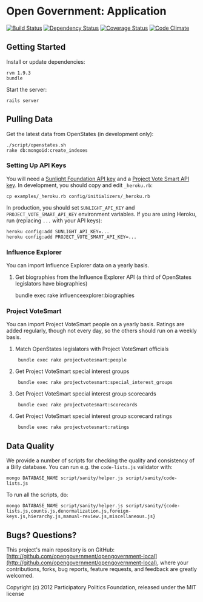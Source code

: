# Open Government: Application

[![Build Status](https://secure.travis-ci.org/opengovernment/opengovernment-app.png)](http://travis-ci.org/opengovernment/opengovernment-app)
[![Dependency Status](https://gemnasium.com/opengovernment/opengovernment-app.png)](https://gemnasium.com/opengovernment/opengovernment-app)
[![Coverage Status](https://coveralls.io/repos/opengovernment/opengovernment-app/badge.png?branch=master)](https://coveralls.io/r/opengovernment/opengovernment-app)
[![Code Climate](https://codeclimate.com/github/opengovernment/opengovernment-app.png)](https://codeclimate.com/github/opengovernment/opengovernment-app)

## Getting Started

Install or update dependencies:

    rvm 1.9.3
    bundle

Start the server:

    rails server

## Pulling Data

Get the latest data from OpenStates (in development only):

    ./script/openstates.sh
    rake db:mongoid:create_indexes

### Setting Up API Keys

You will need a [Sunlight Foundation API key](http://services.sunlightlabs.com/accounts/register/) and a [Project Vote Smart API key](http://votesmart.org/share/api). In development, you should copy and edit `_heroku.rb`:

    cp examples/_heroku.rb config/initializers/_heroku.rb

In production, you should set `SUNLIGHT_API_KEY` and `PROJECT_VOTE_SMART_API_KEY` environment variables. If you are using Heroku, run (replacing `...` with your API keys):

    heroku config:add SUNLIGHT_API_KEY=...
    heroku config:add PROJECT_VOTE_SMART_API_KEY=...

### Influence Explorer

You can import Influence Explorer data on a yearly basis.

1. Get biographies from the Influence Explorer API (a third of OpenStates legislators have biographies)

    bundle exec rake influenceexplorer:biographies

### Project VoteSmart

You can import Project VoteSmart people on a yearly basis. Ratings are added regularly, though not every day, so the others should run on a weekly basis.

1. Match OpenStates legislators with Project VoteSmart officials

        bundle exec rake projectvotesmart:people

1. Get Project VoteSmart special interest groups

        bundle exec rake projectvotesmart:special_interest_groups

1. Get Project VoteSmart special interest group scorecards

        bundle exec rake projectvotesmart:scorecards

1. Get Project VoteSmart special interest group scorecard ratings

        bundle exec rake projectvotesmart:ratings

## Data Quality

We provide a number of scripts for checking the quality and consistency of a Billy database. You can run e.g. the `code-lists.js` validator with:

    mongo DATABASE_NAME script/sanity/helper.js script/sanity/code-lists.js

To run all the scripts, do:

    mongo DATABASE_NAME script/sanity/helper.js script/sanity/{code-lists.js,counts.js,denormalization.js,foreign-keys.js,hierarchy.js,manual-review.js,miscellaneous.js}

## Bugs? Questions?

This project's main repository is on GitHub: [http://github.com/opengovernment/opengovernment-local](http://github.com/opengovernment/opengovernment-local), where your contributions, forks, bug reports, feature requests, and feedback are greatly welcomed.

Copyright (c) 2012 Participatory Politics Foundation, released under the MIT license
